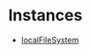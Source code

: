# Instances

* [localFileSystem](/uxp/reference-js/Modules/uxp/Persistent%20File%20Storage/Instances/localFileSystem/)
